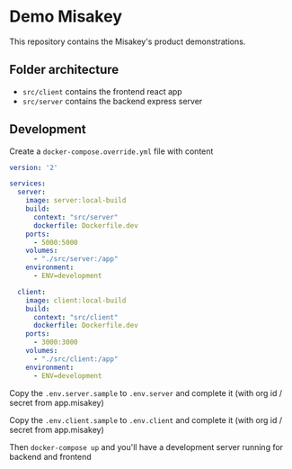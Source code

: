 # Demo Misakey

This repository contains the Misakey's product demonstrations.

## Folder architecture

* `src/client` contains the frontend react app
* `src/server` contains the backend express server

## Development

Create a `docker-compose.override.yml` file with content

```yaml
version: '2'

services:
  server:
    image: server:local-build
    build:
      context: "src/server"
      dockerfile: Dockerfile.dev
    ports:
      - 5000:5000
    volumes:
      - "./src/server:/app"
    environment:
      - ENV=development

  client:
    image: client:local-build
    build:
      context: "src/client"
      dockerfile: Dockerfile.dev
    ports:
      - 3000:3000
    volumes:
      - "./src/client:/app"
    environment:
      - ENV=development
```
Copy the `.env.server.sample` to `.env.server` and complete it (with org id / secret from app.misakey) 

Copy the `.env.client.sample` to `.env.client` and complete it (with org id / secret from app.misakey) 

Then `docker-compose up` and you'll have a development server running for backend and frontend